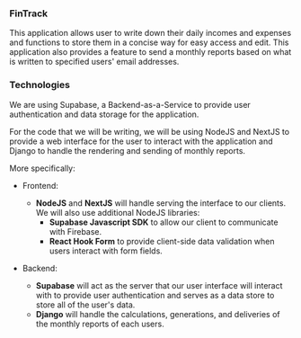 ### FinTrack

This application allows user to write down their daily incomes and expenses and functions to store them in a concise way
for easy access and edit. This application also provides a feature to send a monthly reports based on what is written to
specified users' email addresses.

### Technologies
We are using Supabase, a Backend-as-a-Service to provide user authentication and data storage for the application.

For the code that we will be writing, we will be using NodeJS and NextJS to provide a web interface for the user to interact with the application and Django to handle the rendering and sending of monthly reports.

More specifically:
- Frontend:
    - **NodeJS** and **NextJS** will handle serving the interface to our clients. 
      We will also use additional NodeJS libraries:
        - **Supabase Javascript SDK** to allow our client to communicate with Firebase. 
        - **React Hook Form** to provide client-side data validation when users interact with form fields.

- Backend:
    - **Supabase** will act as the server that our user interface will interact with to provide user authentication
        and serves as a data store to store all of the user's data.
    - **Django** will handle the calculations, generations, and deliveries of the monthly reports of each users.